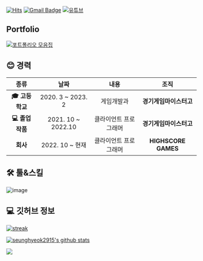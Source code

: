 [![Hits](https://hits.seeyoufarm.com/api/count/incr/badge.svg?url=https%3A%2F%2Fgithub.com%2Fseunghyeok2915)](https://github.com/seunghyeok2915)
[![Gmail Badge](https://img.shields.io/badge/-Gmail-d14836?style=flat-square&logo=Gmail&logoColor=white&link=mailto:seunghyeok.dev@gmail.com)](mailto:seunghyeok.dev@gmail.com)
[![유튜브](https://img.shields.io/badge/Youtube-red?logo=youtube)](https://www.youtube.com/channel/UCsEzm65mFUbIfGwFTk1nHDA)

## Portfolio
[![포트폴리오 모음집](https://img.shields.io/badge/Portfolios-black?style=for-the-badge&logo=unity)](https://www.notion.so/eaac775102474be084541cae83551fbe)



<h2 align="left">😊 경력</h2>

| **종류** | **날짜** | **내용** | **조직** |
|:--------:|:--------:|:--------:|:--------:|
| **:mortar_board: 고등학교** | 2020. 3 ~ 2023. 2 | 게임개발과 | **경기게임마이스터고** |
| **💻 졸업 작품** | 2021. 10 ~ 2022.10 | 클라이언트 프로그래머 | **경기게임마이스터고** |
| **회사** | 2022. 10 ~ 현재 | 클라이언트 프로그래머 | **HIGHSCORE GAMES** |

<h2 align="left">🛠️ 툴&스킬</h2>

![image](https://user-images.githubusercontent.com/64355834/170931145-338ca58c-0b64-4376-9d95-585439add67d.png)

<h2 align="left">💻 깃허브 정보</h2>

[![streak](https://github-readme-streak-stats.herokuapp.com/?user=seunghyeok2915&theme=calm)](https://github.com/seunghyeok2915)

[![seunghyeok2915's github stats](https://github-readme-stats.vercel.app/api?username=seunghyeok2915&show_icons=true&theme=dracula)](https://github.com/seunghyeok2915)

<a href="https://opgc.me/#/users/seunghyeok2915" target="_blank"><img src="https://api.opgc.me/githubs/users/seunghyeok2915/tag/?theme=basic" /></a>

